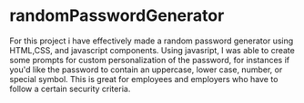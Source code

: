 # randomPasswordGenerator 
For this project i have effectively made a random password generator using HTML,CSS, and javascript components. Using javasript, I was able to create some prompts for custom personalization of the password, for instances if you'd like the password to contain an uppercase, lower case, number, or special symbol. This is great for employees and employers who have to follow a certain security criteria.